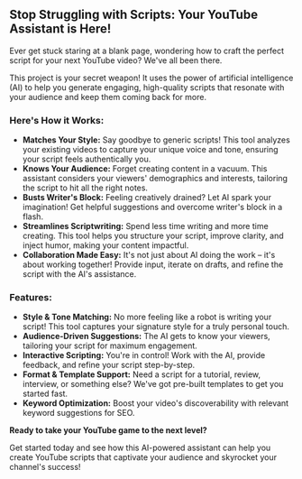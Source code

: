 ## Stop Struggling with Scripts: Your YouTube Assistant is Here!

Ever get stuck staring at a blank page, wondering how to craft the perfect script for your next YouTube video? We've all been there. 

This project is your secret weapon! It uses the power of artificial intelligence (AI) to help you generate engaging, high-quality scripts that resonate with your audience and keep them coming back for more.

### Here's How it Works:

* **Matches Your Style:** Say goodbye to generic scripts! This tool analyzes your existing videos to capture your unique voice and tone, ensuring your script feels authentically you.
* **Knows Your Audience:** Forget creating content in a vacuum. This assistant considers your viewers' demographics and interests, tailoring the script to hit all the right notes.
* **Busts Writer's Block:** Feeling creatively drained? Let AI spark your imagination! Get helpful suggestions and overcome writer's block in a flash.
* **Streamlines Scriptwriting:** Spend less time writing and more time creating. This tool helps you structure your script, improve clarity, and inject humor, making your content impactful.
* **Collaboration Made Easy:** It's not just about AI doing the work – it's about working together! Provide input, iterate on drafts, and refine the script with the AI's assistance.

### Features:

* **Style & Tone Matching:**  No more feeling like a robot is writing your script! This tool captures your signature style for a truly personal touch.
* **Audience-Driven Suggestions:**  The AI gets to know your viewers, tailoring your script for maximum engagement.
* **Interactive Scripting:**  You're in control! Work with the AI, provide feedback, and refine your script step-by-step.
* **Format & Template Support:**  Need a script for a tutorial, review, interview, or something else? We've got pre-built templates to get you started fast.
* **Keyword Optimization:**  Boost your video's discoverability with relevant keyword suggestions for SEO.

**Ready to take your YouTube game to the next level?**

Get started today and see how this AI-powered assistant can help you create YouTube scripts that captivate your audience and skyrocket your channel's success!
